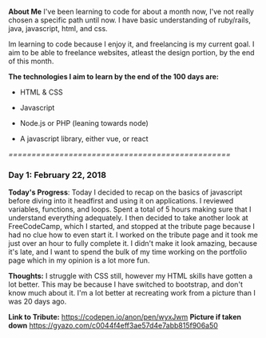 **About Me** 
I've been learning to code for about a month now, I've not really chosen a specific path until now. I have basic understanding of ruby/rails, java, javascript, html, and css.

Im learning to code because I enjoy it, and freelancing is my current goal. I aim to be able to freelance websites, atleast the design portion, by the end of this month.

**The technologies I aim to learn by the end of the 100 days are:**  

+ HTML & CSS  

+ Javascript  

+ Node.js or PHP (leaning towards node)  

+ A javascript library, either vue, or react  

*================================================*


### Day 1: February 22, 2018
**Today's Progress**: Today I decided to recap on the basics of javascript before diving into it headfirst and using it on applications. I reviewed variables, functions, and loops. Spent a total of 5 hours making sure that I understand everything adequately. I then decided to take another look at FreeCodeCamp, which I started, and stopped at the tribute page because I had no clue how to even start it. I worked on the tribute page and it took me just over an hour to fully complete it. I didn't make it look amazing, because it's late, and I want to spend the bulk of my time working on the portfolio page which in my opinion is a lot more fun.

**Thoughts:** I struggle with CSS still, however my HTML skills have gotten a lot better. This may be because I have switched to bootstrap, and don't know much about it. I'm a lot better at recreating work from a picture than I was 20 days ago.

**Link to Tribute:** https://codepen.io/anon/pen/wyxJwm 
**Picture if taken down** https://gyazo.com/c0044f4eff3ae57d4e7abb815f906a50
